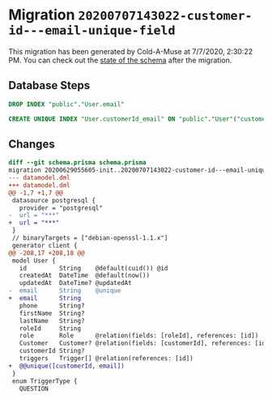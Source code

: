 # Migration `20200707143022-customer-id---email-unique-field`

This migration has been generated by Cold-A-Muse at 7/7/2020, 2:30:22 PM.
You can check out the [state of the schema](./schema.prisma) after the migration.

## Database Steps

```sql
DROP INDEX "public"."User.email"

CREATE UNIQUE INDEX "User.customerId_email" ON "public"."User"("customerId","email")
```

## Changes

```diff
diff --git schema.prisma schema.prisma
migration 20200629055605-init..20200707143022-customer-id---email-unique-field
--- datamodel.dml
+++ datamodel.dml
@@ -1,7 +1,7 @@
 datasource postgresql {
   provider = "postgresql"
-  url = "***"
+  url = "***"
 }
 // binaryTargets = ["debian-openssl-1.1.x"]
 generator client {
@@ -208,17 +208,18 @@
 model User {
   id         String    @default(cuid()) @id
   createdAt  DateTime  @default(now())
   updatedAt  DateTime? @updatedAt
-  email      String    @unique
+  email      String    
   phone      String?
   firstName  String?
   lastName   String?
   roleId     String
   role       Role      @relation(fields: [roleId], references: [id])
   Customer   Customer? @relation(fields: [customerId], references: [id])
   customerId String?
   triggers   Trigger[] @relation(references: [id])
+  @@unique([customerId, email])
 }
 enum TriggerType {
   QUESTION
```


